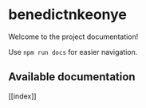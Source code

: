 # benedictnkeonye

Welcome to the project documentation!

Use `npm run docs` for easier navigation.

## Available documentation

[[index]]
